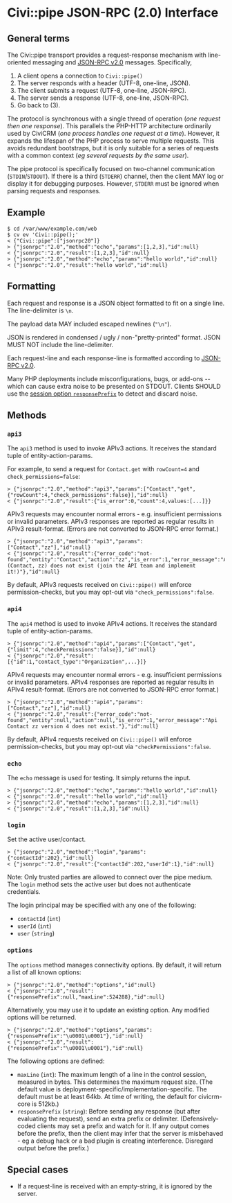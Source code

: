 # Civi::pipe JSON-RPC (2.0) Interface

## General terms

The Civi::pipe transport provides a request-response mechanism with line-oriented messaging and [JSON-RPC v2.0](https://www.jsonrpc.org/specification) messages.
Specifically,

1. A client opens a connection to `Civi::pipe()`
2. The server responds with a header (UTF-8, one-line, JSON).
3. The client submits a request (UTF-8, one-line, JSON-RPC).
4. The server sends a response (UTF-8, one-line, JSON-RPC).
5. Go back to (3).

The protocol is synchronous with a single thread of operation (*one request then one response*). This parallels the PHP-HTTP
architecture ordinarily used by CiviCRM (*one process handles one request at a time*). However, it expands the lifespan of
the PHP process to serve multiple requests. This avoids redundant bootstraps, but it is only suitable for a series of
requests with a common context (*eg several requests by the same user*).

The pipe protocol is specifically focused on two-channel communication (`STDIN`/`STDOUT`). If there is a third (`STDERR`)
channel, then the client MAY log or display it for debugging purposes. However, `STDERR` must be ignored when parsing
requests and responses.

## Example

```
$ cd /var/www/example.com/web
$ cv ev 'Civi::pipe();'
< {"Civi::pipe":["jsonrpc20"]}
> {"jsonrpc":"2.0","method":"echo","params":[1,2,3],"id":null}
< {"jsonrpc":"2.0","result":[1,2,3],"id":null}
> {"jsonrpc":"2.0","method":"echo","params":"hello world","id":null}
< {"jsonrpc":"2.0","result":"hello world","id":null}
```

## Formatting

Each request and response is a JSON object formatted to fit on a single line. The line-delimiter is `\n`.

The payload data MAY included escaped newlines (`"\n"`).

JSON is rendered in condensed / ugly / non-"pretty-printed" format. JSON MUST NOT include the line-delimiter.

Each request-line and each response-line is formatted according to [JSON-RPC v2.0](https://www.jsonrpc.org/specification).

Many PHP deployments include misconfigurations, bugs, or add-ons -- which can cause extra noise to be presented on STDOUT.
Clients SHOULD use the [session option `responsePrefix`](#options) to detect and discard noise.

## Methods

### `api3`

The `api3` method is used to invoke APIv3 actions. It receives the standard tuple of entity-action-params.

For example, to send a request for `Contact.get` with `rowCount=4` and `check_permissions=false`:

```
> {"jsonrpc":"2.0","method":"api3","params":["Contact","get",{"rowCount":4,"check_permissions":false}],"id":null}
< {"jsonrpc":"2.0","result":{"is_error":0,"count":4,values:[...]}}
```

APIv3 requests may encounter normal errors - e.g. insufficient permissions or invalid parameters. APIv3
responses are reported as regular results in APIv3 result-format. (Errors are not converted to JSON-RPC error format.)

```
> {"jsonrpc":"2.0","method":"api3","params":["Contact","zz"],"id":null}
< {"jsonrpc":"2.0","result":{"error_code":"not-found","entity":"Contact","action":"zz","is_error":1,"error_message":"API (Contact, zz) does not exist (join the API team and implement it!)"},"id":null}
```

By default, APIv3 requests received on `Civi::pipe()` will enforce permission-checks, but you may opt-out via `"check_permissions":false`.

### `api4`

The `api4` method is used to invoke APIv4 actions. It receives the standard tuple of entity-action-params.

```
> {"jsonrpc":"2.0","method":"api4","params":["Contact","get",{"limit":4,"checkPermissions":false}],"id":null}
< {"jsonrpc":"2.0","result":[{"id":1,"contact_type":"Organization",...}]}
```

APIv4 requests may encounter normal errors - e.g. insufficient permissions or invalid parameters. APIv4
responses are reported as regular results in APIv4 result-format. (Errors are not converted to JSON-RPC error format.)

```
> {"jsonrpc":"2.0","method":"api4","params":["Contact","zz"],"id":null}
< {"jsonrpc":"2.0","result":{"error_code":"not-found","entity":null,"action":null,"is_error":1,"error_message":"Api Contact zz version 4 does not exist."},"id":null}
```

By default, APIv4 requests received on `Civi::pipe()` will enforce permission-checks, but you may opt-out via `"checkPermissions":false`.

### `echo`

The `echo` message is used for testing. It simply returns the input.

```
> {"jsonrpc":"2.0","method":"echo","params":"hello world","id":null}
< {"jsonrpc":"2.0","result":"hello world","id":null}
> {"jsonrpc":"2.0","method":"echo","params":[1,2,3],"id":null}
< {"jsonrpc":"2.0","result":[1,2,3],"id":null}
```

### `login`

Set the active user/contact.

```
> {"jsonrpc":"2.0","method":"login","params":{"contactId":202},"id":null}
< {"jsonrpc":"2.0","result":{"contactId":202,"userId":1},"id":null}
```

Note: Only trusted parties are allowed to connect over the pipe medium. The `login` method
sets the active user but does not authenticate credentials.

The login principal may be specified with any one of the following:

* `contactId` (`int`)
* `userId` (`int`)
* `user` (`string`)

### `options`

The `options` method manages connectivity options. By default, it will return a list of all known options:

```
> {"jsonrpc":"2.0","method":"options","id":null}
< {"jsonrpc":"2.0","result":{"responsePrefix":null,"maxLine":524288},"id":null}
```

Alternatively, you may use it to update an existing option. Any modified options will be returned.

```
> {"jsonrpc":"2.0","method":"options","params":{"responsePrefix":"\u0001\u0001"},"id":null}
< {"jsonrpc":"2.0","result":{"responsePrefix":"\u0001\u0001"},"id":null}
```

The following options are defined:

* `maxLine` (`int`): The maximum length of a line in the control session, measured in bytes.
  This determines the maximum request size. (The default value is deployment-specific/implementation-specific.
  The default must be at least 64kb. At time of writing, the default for civicrm-core is 512kb.)
* `responsePrefix` (`string`): Before sending any response (but after evaluating the request), send
  an extra prefix or delimiter. (Defensively-coded clients may set a prefix and watch for it. If any
  output comes before the prefix, then the client may infer that the server is misbehaved - eg a debug
  hack or a bad plugin is creating interference. Disregard output before the prefix.)

## Special cases

* If a request-line is received with an empty-string, it is ignored by the server.

